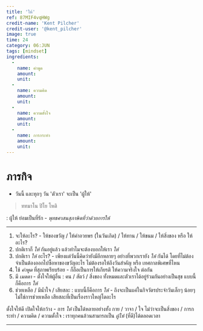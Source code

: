 ```yaml
---
title: 'ให้'
ref: 87MIF4vqHWg
credit-name: 'Kent Pilcher'
credit-user: '@kent_pilcher'
image: true
time: 24
category: 06:JUN
tags: [mindset]
ingredients:
  -
    name: คำพูด
    amount:
    unit:
  -
    name: ความคิด
    amount:
    unit:
  -
    name: ความตั้งใจ
    amount:
    unit:
  -
    name: การกระทำ
    amount:
    unit:
---
```


# ภารกิจ
 - วันนี้ และทุกๆ วัน 'ตัวเรา' จะเป็น 'ผู้ให้'
 > ททมาโน ปิโย โหติ

 : ผู้ให้ ย่อมเป็นที่รัก - *พุทธศาสนสุภาษิตที่ว่าด้วยการให้*

---

1. จะให้อะไร? - ให้ของขวัญ / ให้คำอวยพร (ในวันเกิด) / ให้ทาน / ให้ขนม / ให้สิ่งของ หรือ ให้อะไร?
2. ปกติเราก็ *ให้* กันอยู่แล้ว แล้วทำไมจะต้องบอกให้เรา *ให้*
3. ปกติเรา *ให้* อะไร? - เพียงแต่วันนี้คิดว่ายังมีอีกหลายๆ อย่างที่พวกเรายัง *ให้* กันได้ โดยที่ไม่ต้องจำเป็นต้องออกไปซื้อหาของขวัญอะไร ไม่ต้องรอให้ถึงวันสำคัญ หรือ เทศกาลพิเศษที่ไหน
4. ใช้ *คำพูด* ที่สุภาพเรียบร้อย - ก็ถือเป็นการให้เกียรติ ให้ความจริงใจ ต่อกัน
5. มี *เมตตา* - ตั้งใจให้ผู้อื่น : คน / สัตว์ / สิ่งของ ทั้งหมดและตัวเราได้อยู่ร่วมกันอย่างเป็นสุข แบบนี้ก็คือการ *ให้*
6. ช่วยเหลือ / มีน้ำใจ / เสียสละ : แบบนี้ก็คือการ *ให้* - ถึงจะเป็นแค่ในกิจวัตรประจำวันเล็กๆ น้อยๆ ไม่ใช่การช่วยเหลือ เสียสละที่เป็นเรื่องราวใหญ่โตอะไร

ตั้งใจให้ดี เปิดใจให้กว้าง - การ *ให้* เป็นได้หลายอย่างทั้ง กาย / วาจา / ใจ ไม่ว่าจะเป็นสิ่งของ / การกระทำ / ความคิด / ความตั้งใจ : เราทุกคนล้วนสามารถเป็น *ผู้ให้* (ที่ดี)ได้ตลอดเวลา

---
